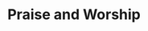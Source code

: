 ---
title: "Praise and Worship"
# description
description: "This is meta description"
draft: false
---